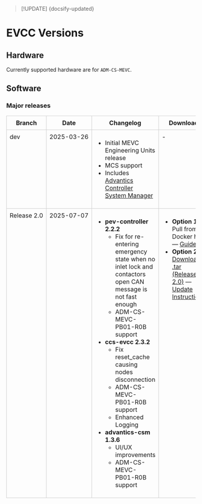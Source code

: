 > [!UPDATE] {docsify-updated}
# EVCC Versions

## Hardware

Currently supported hardware are for `ADM-CS-MEVC`.
## Software

### Major releases

<!-- | Branch | Date | Changelog | Download | Docker Hub |
|--------|------|-----------|----------|-------------|
| dev    | 2025-03-26| <ul><li>Initial MEVC Engineering Units release</li><li>MCS support</li><li>Includes [Advantics Controller System Manager](charge-controllers-workspace/Applications/documentation/charge-controllers/advantics_os/csm-web-ui.md)</li></ul> | - | <ul><li>[advantics/pev-controller:2.2.0](https://hub.docker.com/r/advantics/pev-controller/tags)</li><li>[advantics/ccs-evcc:2.3.0](https://hub.docker.com/r/advantics/ccs-evcc/tags)</li><li>[advantics/advantics-csm:1.0.0.dev1](https://hub.docker.com/r/advantics/advantics-csm/tags)</li></ul> |
| Release 2.0    | 2025-07-07| <ul><li><strong>pev-controller 2.2.2</strong><ul><li>Fix for re-entering emergency state when no inlet lock and contactors open CAN message is not fast enough</li><li>ADM-CS-MEVC-PB01-R0B support</li></ul></li><li><strong>ccs-evcc 2.3.2</strong><ul><li>Fix reset_cache causing nodes disconnection</li><li>ADM-CS-MEVC-PB01-R0B support</li><li>Enhanced Logging</li></ul><li><strong>advantics-csm 1.3.6</strong><ul><li>UI/UX improvements</li><li>ADM-CS-MEVC-PB01-R0B support</li></ul></li></ul>  | <li>**Option 1**: Pull from Docker hub following this [Guide](charge-controllers/advantics_os/ssh.md#option-1-requires-internet-pulling-the-update-from-docker-hub)</li><li>**Option 2**: Download .tar here: [Release 2.0](https://drive.google.com/uc?export=download&id=1UbFszaAsMXQeq533L6Q20KhT6ewDkbOw) Update instructions using .tar file here: [Full release update](charge-controllers/advantics_os/ssh.md#full-release-update)</li> | <ul><li>[advantics/pev-controller:2.2.2](https://hub.docker.com/r/advantics/pev-controller/tags)</li><li>[advantics/ccs-evcc:2.3.2](https://hub.docker.com/r/advantics/ccs-evcc/tags)</li><li>[advantics/advantics-csm:1.3.6](https://hub.docker.com/r/advantics/advantics-csm/tags)</li></ul> | -->

<style>
  table.custom-table {
    width: 100%;
    border-collapse: collapse;
  }
  table.custom-table th,
  table.custom-table td {
    border: 1px solid #ccc;
    padding: 8px;
    vertical-align: top;
  }
  table.custom-table th.branch-col,
  table.custom-table td.branch-col {
    width: 12%;
    white-space: nowrap;
  }
  table.custom-table th.date-col,
  table.custom-table td.date-col {
    width: 12%;
    white-space: nowrap;
  }
</style>

<table class="custom-table">
  <thead>
    <tr>
      <th class="branch-col">Branch</th>
      <th class="date-col">Date</th>
      <th>Changelog</th>
      <th>Download</th>
      <th>Docker Hub</th>
    </tr>
  </thead>
  <tbody>
    <tr>
      <td class="branch-col">dev</td>
      <td class="date-col">2025-03-26</td>
      <td>
        <ul>
          <li>Initial MEVC Engineering Units release</li>
          <li>MCS support</li>
          <li>Includes <a href="https://advantics.github.io/documentation/#/charge-controllers/advantics_os/csm-web-ui?id=advantics-csm-web-ui">Advantics Controller System Manager</a></li>
        </ul>
      </td>
      <td>-</td>
      <td>
        <ul>
          <li><a href="https://hub.docker.com/r/advantics/pev-controller/tags">advantics/pev-controller:2.2.0</a></li>
          <li><a href="https://hub.docker.com/r/advantics/ccs-evcc/tags">advantics/ccs-evcc:2.3.0</a></li>
          <li><a href="https://hub.docker.com/r/advantics/advantics-csm/tags">advantics/advantics-csm:1.0.0.dev1</a></li>
        </ul>
      </td>
    </tr>
    <tr>
      <td class="branch-col">Release 2.0</td>
      <td class="date-col">2025-07-07</td>
      <td>
        <ul>
          <li><strong>pev-controller 2.2.2</strong>
            <ul>
              <li>Fix for re-entering emergency state when no inlet lock and contactors open CAN message is not fast enough</li>
              <li>ADM-CS-MEVC-PB01-R0B support</li>
            </ul>
          </li>
          <li><strong>ccs-evcc 2.3.2</strong>
            <ul>
              <li>Fix reset_cache causing nodes disconnection</li>
              <li>ADM-CS-MEVC-PB01-R0B support</li>
              <li>Enhanced Logging</li>
            </ul>
          </li>
          <li><strong>advantics-csm 1.3.6</strong>
            <ul>
              <li>UI/UX improvements</li>
              <li>ADM-CS-MEVC-PB01-R0B support</li>
            </ul>
          </li>
        </ul>
      </td>
      <td>
        <ul>
          <li><strong>Option 1:</strong> Pull from Docker hub — <a href="https://advantics.github.io/documentation/#/charge-controllers/advantics_os/ssh?id=option-1-requires-internet-pulling-the-update-from-docker-hub">Guide</a></li>
          <li><strong>Option 2:</strong> <a href="https://drive.google.com/uc?export=download&id=1UbFszaAsMXQeq533L6Q20KhT6ewDkbOw">Download .tar (Release 2.0)</a> — <a href="https://advantics.github.io/documentation/#/charge-controllers/advantics_os/ssh?id=full-release-update">Update Instructions</a></li>
        </ul>
      </td>
      <td>
        <ul>
          <li><a href="https://hub.docker.com/r/advantics/pev-controller/tags">advantics/pev-controller:2.2.2</a></li>
          <li><a href="https://hub.docker.com/r/advantics/ccs-evcc/tags">advantics/ccs-evcc:2.3.2</a></li>
          <li><a href="https://hub.docker.com/r/advantics/advantics-csm/tags">advantics/advantics-csm:1.3.6</a></li>
        </ul>
      </td>
    </tr>
  </tbody>
</table>
